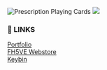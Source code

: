 ![Prescription Playing Cards](https://i.imgur.com/QF8wFG5.png)
![](https://komarev.com/ghpvc/?username=felixha00&color=blue)
### 🔗 LINKS  

[Portfolio](https://felixha00.github.io/)  
[FH5VE Webstore](https://fh5ve.com/)  
[Keybin](https://keybin.app/)


<!--
**felixha00/felixha00** is a ✨ _special_ ✨ repository because its `README.md` (this file) appears on your GitHub profile.

Here are some ideas to get you started:

- 🔭 I’m currently working on ...
- 🌱 I’m currently learning ...
- 👯 I’m looking to collaborate on ...
- 🤔 I’m looking for help with ...
- 💬 Ask me about ...
- 📫 How to reach me: ...
- 😄 Pronouns: ...
- ⚡ Fun fact: ...
-->
